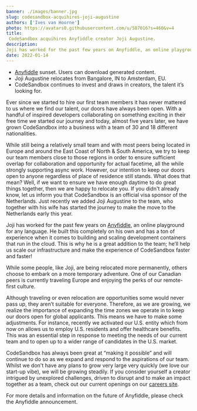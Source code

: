 ```yaml
---
banner: ./images/banner.jpg
slug: codesandbox-acquihires-joji-augustine
authors: ['Ives van Hoorne']
photo: https://avatars0.githubusercontent.com/u/587016?s=460&v=4
title:
 CodeSandbox acquihires Anyfiddle creator Joji Augustine.
description:
Joji has worked for the past few years on Anyfiddle, an online playground for any language. He built this completely on his own and has a ton of experience when it comes to building and scaling development containers that run in the cloud. This is why he is a great addition to the team; he’ll help us scale our infrastructure and make the experience of CodeSandbox faster and faster!
date: 2022-01-14
---
```


-   [Anyfiddle](https://www.anyfiddle.com/) sunset. Users can download generated content.
-   Joji Augustine relocates from Bangalore, IN to Amsterdam, EU.
-   CodeSandbox continues to invest and draws in creators, the talent it’s looking for.

Ever since we started to hire our first team members it has never mattered to us where we find our talent, our doors have always been open. With a handful of inspired developers collaborating on something exciting in their free time we started our journey and today, almost five years later, we have grown CodeSandbox into a business with a team of 30 and 18 different nationalities.

While still being a relatively small team and with most peers being located in Europe and around the East Coast of North & South America, we try to keep our team members close to those regions in order to ensure sufficient overlap for collaboration and opportunity for actual facetime, all the while strongly supporting async work. However, our intention to keep our doors open to anyone regardless of place of residence still stands. What does that mean? Well, if we want to ensure we have enough daytime to do great things together, then we are happy to relocate you. If you didn't already know, let us inform you that CodeSandbox is an official visa sponsor of the Netherlands. Just recently we added Joji Augustine to the team, who together with his wife has started the journey to make the move to the Netherlands early this year.

Joji has worked for the past few years on [Anyfiddle](https://www.anyfiddle.com/), an online playground for any language. He built this completely on his own and has a ton of experience when it comes to building and scaling development containers that run in the cloud. This is why he is a great addition to the team; he’ll help us scale our infrastructure and make the experience of CodeSandbox faster and faster!

While some people, like Joji, are being relocated more permanently, others choose to embark on a more temporary adventure. One of our Canadian peers is currently traveling Europe and enjoying the perks of our remote-first culture.

Although traveling or even relocation are opportunities some would never pass up, they aren’t suitable for everyone. Therefore, as we are growing, we realize the importance of expanding the time zones we operate in to keep our doors open for global applicants. This means we have to make some adjustments. For instance, recently we activated our U.S. entity which from now on allows us to employ U.S. residents and offer healthcare benefits. This was an essential step in response to meeting the needs of our current team and to open up to a wider range of candidates in the U.S. market.

CodeSandbox has always been great at “making it possible” and will continue to do so as we expand and respond to the aspirations of our team. Whilst we don't have any plans to grow very large very quickly (we love our start-up vibe), we will be growing steadily. If you consider yourself a creator intrigued by unexplored challenges, driven to disrupt and to make an impact together as a team, check out our current openings on our [careers site](https://codesandbox.io/jobs).

For more details and information on the future of Anyfiddle, please check the Anyfiddle announcement.